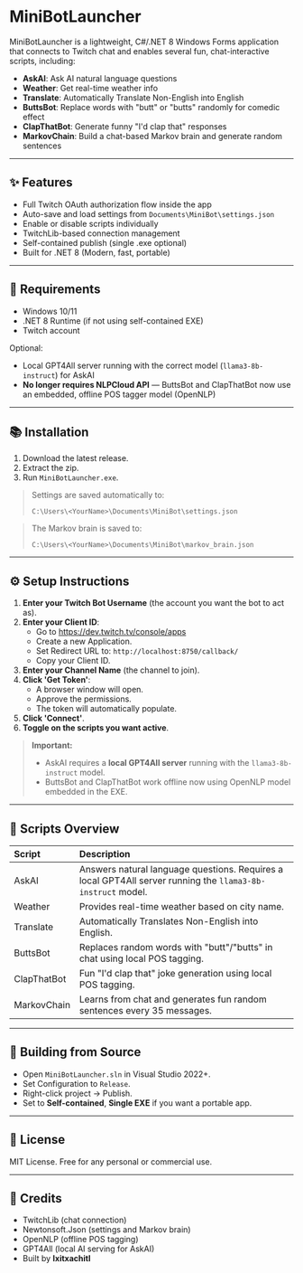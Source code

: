 # MiniBotLauncher

MiniBotLauncher is a lightweight, C#/.NET 8 Windows Forms application that connects to Twitch chat and enables several fun, chat-interactive scripts, including:

- **AskAI**: Ask AI natural language questions
- **Weather**: Get real-time weather info
- **Translate**: Automatically Translate Non-English into English
- **ButtsBot**: Replace words with "butt" or "butts" randomly for comedic effect
- **ClapThatBot**: Generate funny "I'd clap that" responses
- **MarkovChain**: Build a chat-based Markov brain and generate random sentences

---

## ✨ Features

- Full Twitch OAuth authorization flow inside the app
- Auto-save and load settings from `Documents\MiniBot\settings.json`
- Enable or disable scripts individually
- TwitchLib-based connection management
- Self-contained publish (single .exe optional)
- Built for .NET 8 (Modern, fast, portable)

---

## 💪 Requirements

- Windows 10/11
- .NET 8 Runtime (if not using self-contained EXE)
- Twitch account

Optional:
- Local GPT4All server running with the correct model (`llama3-8b-instruct`) for AskAI
- **No longer requires NLPCloud API** — ButtsBot and ClapThatBot now use an embedded, offline POS tagger model (OpenNLP)

---

## 📚 Installation

1. Download the latest release.
2. Extract the zip.
3. Run `MiniBotLauncher.exe`.

> Settings are saved automatically to:
>
> `C:\Users\<YourName>\Documents\MiniBot\settings.json`

> The Markov brain is saved to:
>
> `C:\Users\<YourName>\Documents\MiniBot\markov_brain.json`

---

## ⚙️ Setup Instructions

1. **Enter your Twitch Bot Username** (the account you want the bot to act as).
2. **Enter your Client ID**:
   - Go to https://dev.twitch.tv/console/apps
   - Create a new Application.
   - Set Redirect URL to: `http://localhost:8750/callback/`
   - Copy your Client ID.
3. **Enter your Channel Name** (the channel to join).
4. **Click 'Get Token'**:
   - A browser window will open.
   - Approve the permissions.
   - The token will automatically populate.
5. **Click 'Connect'**.
6. **Toggle on the scripts you want active**.

> **Important:**
> - AskAI requires a **local GPT4All server** running with the `llama3-8b-instruct` model.
> - ButtsBot and ClapThatBot work offline now using OpenNLP model embedded in the EXE.

---

## 🔹 Scripts Overview

| Script | Description |
|:---|:---|
| AskAI | Answers natural language questions. Requires a local GPT4All server running the `llama3-8b-instruct` model. |
| Weather | Provides real-time weather based on city name. |
| Translate | Automatically Translates Non-English into English. |
| ButtsBot | Replaces random words with "butt"/"butts" in chat using local POS tagging. |
| ClapThatBot | Fun "I'd clap that" joke generation using local POS tagging. |
| MarkovChain | Learns from chat and generates fun random sentences every 35 messages. |

---

## 🚀 Building from Source

- Open `MiniBotLauncher.sln` in Visual Studio 2022+.
- Set Configuration to `Release`.
- Right-click project → Publish.
- Set to **Self-contained**, **Single EXE** if you want a portable app.

---

## 📄 License

MIT License. Free for any personal or commercial use.

---

## 🚀 Credits

- TwitchLib (chat connection)
- Newtonsoft.Json (settings and Markov brain)
- OpenNLP (offline POS tagging)
- GPT4All (local AI serving for AskAI)
- Built by **Ixitxachitl**

